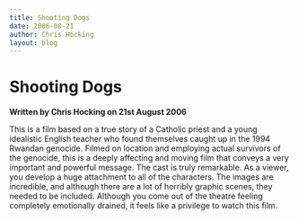 ```yaml
---
title: Shooting Dogs
date: 2006-08-21
author: Chris Hocking
layout: blog
---
```

# Shooting Dogs

**Written by Chris Hocking on 21st August 2006**

This is a film based on a true story of a Catholic priest and a young idealistic English teacher who found themselves caught up in the 1994 Rwandan genocide. Filmed on location and employing actual survivors of the genocide, this is a deeply affecting and moving film that conveys a very important and powerful message. The cast is truly remarkable. As a viewer, you develop a huge attachment to all of the characters. The images are incredible, and although there are a lot of horribly graphic scenes, they needed to be included. Although you come out of the theatre feeling completely emotionally drained, it feels like a privilege to watch this film.